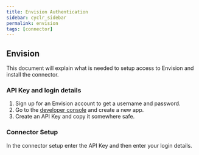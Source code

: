 ```yaml
---
title: Envision Authentication
sidebar: cyclr_sidebar
permalink: envision
tags: [connector]
---
```


## Envision ##

This document will explain what is needed to setup access to Envision and install the connector.

### API Key and login details ###

1. Sign up for an Envision account to get a username and password.
2. Go to the [developer console](https://developer.envisiongo.com/my-apps) and create a new app.
3. Create an API Key and copy it somewhere safe.

### Connector Setup ###
In the connector setup enter the API Key and then enter your login details.